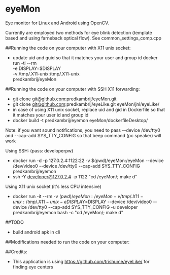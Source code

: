 eyeMon
======

Eye monitor for Linux and Android using OpenCV.

Currently are employed two methods for eye blink detection (template based and using farneback optical flow). See common_settings_comp.cpp

##Running the code on your computer with X11 unix socket:
- update uid and guid so that it matches your user and group id
docker run -ti --rm \
       -e DISPLAY=$DISPLAY \
       -v /tmp/.X11-unix:/tmp/.X11-unix \
       predkambrij/eyeMon

##Running the code on your computer with SSH X11 forwarding:
- git clone git@github.com:predkambrij/eyeMon.git
- git clone git@github.com:predkambrij/eyeLike.git eyeMon/jni/eyeLike/
- in case of using X11 unix socket, replace uid and gid in Dockerfile so that it matches your user id and group id
- docker build -t predkambrij/eyemon eyeMon/dockerfileDesktop/

Note: if you want sound notifications, you need to pass --device /dev/tty0 and --cap-add SYS_TTY_CONFIG so that beep command (pc speaker) will work

Using SSH: (pass: developerpw)
- docker run -d -p 127.0.2.4:1122:22 -v $(pwd)/eyeMon:/eyeMon --device /dev/video0 --device /dev/tty0 --cap-add SYS_TTY_CONFIG predkambrij/eyemon
- ssh -Y developer@127.0.2.4 -p 1122 "cd /eyeMon/; make d"

Using X11 unix socket (it's less CPU intensive)
- docker run -it --rm -v $(pwd)/eyeMon:/eyeMon -v /tmp/.X11-unix:/tmp/.X11-unix -e DISPLAY=$DISPLAY --device /dev/video0 --device /dev/tty0 --cap-add SYS_TTY_CONFIG -u developer predkambrij/eyemon bash -c "cd /eyeMon/; make d"


##TODO
- build android apk in cli


##Modifications needed to run the code on your computer:

##Credits:
- This application is using https://github.com/trishume/eyeLike/ for finding eye centers


